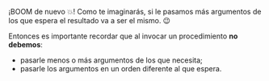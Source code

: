 ¡BOOM de nuevo :boom:! Como te imaginarás, si le pasamos más argumentos de los que espera el resultado va a ser el mismo. :wink:

Entonces es importante recordar que al invocar un procedimiento **no debemos**:

* pasarle menos o más argumentos de los que necesita;
* pasarle los argumentos en un orden diferente al que espera.